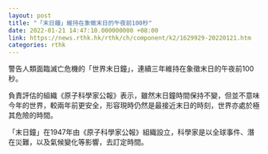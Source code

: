 ```yaml
---
layout: post
title: "「末日鐘」維持在象徵末日的午夜前100秒"
date: 2022-01-21 14:47:10.000000000 +08:00
link: https://news.rthk.hk/rthk/ch/component/k2/1629929-20220121.htm
categories: rthk
---
```


警告人類面臨滅亡危機的「世界末日鐘」，連續三年維持在象徵末日的午夜前100秒。

負責評估的組織《原子科學家公報》表示，雖然末日鐘時間保持不變，但並不意味今年的世界，較兩年前更安全，形容現時仍然是最接近末日的時刻，世界亦處於極其危險的時間。

「末日鐘」在1947年由《原子科學家公報》組織設立，科學家是以全球事件、潛在災難，以及氣候變化等影響，去訂定時間。
